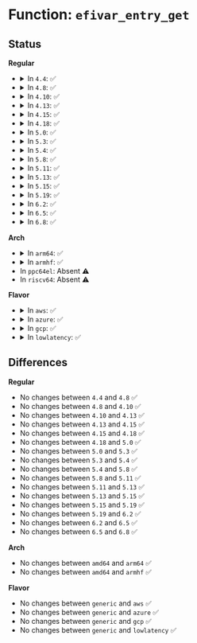 # Function: <code>efivar_entry_get</code>

## Status
<b>Regular</b>
<ul>
<li>
<details>
<summary>In <code>4.4</code>: ✅</summary>

```c
int efivar_entry_get(struct efivar_entry *entry, u32 *attributes, long unsigned int *size, void *data);
```

**Collision:** Unique Global

**Inline:** No

**Transformation:** False

**Instances:**

```
In drivers/firmware/efi/vars.c (ffffffff816d15f0)
Location: drivers/firmware/efi/vars.c:872
Inline: False
Direct callers:
  - fs/efivarfs/file.c:efivarfs_file_read
  - drivers/firmware/efi/efivars.c:efivar_show_raw
  - drivers/firmware/efi/efivars.c:efivar_data_read
  - drivers/firmware/efi/efivars.c:efivar_attr_read
  - drivers/firmware/efi/efivars.c:efivar_size_read
```
**Symbols:**

```
ffffffff816d15f0-ffffffff816d16d5: efivar_entry_get (STB_GLOBAL)
```
</details>
</li>
<li>
<details>
<summary>In <code>4.8</code>: ✅</summary>

```c
int efivar_entry_get(struct efivar_entry *entry, u32 *attributes, long unsigned int *size, void *data);
```

**Collision:** Unique Global

**Inline:** No

**Transformation:** False

**Instances:**

```
In drivers/firmware/efi/vars.c (ffffffff81734810)
Location: drivers/firmware/efi/vars.c:863
Inline: False
Direct callers:
  - fs/efivarfs/file.c:efivarfs_file_read
  - drivers/firmware/efi/efivars.c:efivar_show_raw
  - drivers/firmware/efi/efivars.c:efivar_data_read
  - drivers/firmware/efi/efivars.c:efivar_size_read
  - drivers/firmware/efi/efivars.c:efivar_attr_read
```
**Symbols:**

```
ffffffff81734810-ffffffff81734880: efivar_entry_get (STB_GLOBAL)
```
</details>
</li>
<li>
<details>
<summary>In <code>4.10</code>: ✅</summary>

```c
int efivar_entry_get(struct efivar_entry *entry, u32 *attributes, long unsigned int *size, void *data);
```

**Collision:** Unique Global

**Inline:** No

**Transformation:** False

**Instances:**

```
In drivers/firmware/efi/vars.c (ffffffff81767540)
Location: drivers/firmware/efi/vars.c:882
Inline: False
Direct callers:
  - fs/efivarfs/file.c:efivarfs_file_read
  - drivers/firmware/efi/efivars.c:efivar_show_raw
  - drivers/firmware/efi/efivars.c:efivar_data_read
  - drivers/firmware/efi/efivars.c:efivar_size_read
  - drivers/firmware/efi/efivars.c:efivar_attr_read
```
**Symbols:**

```
ffffffff81767540-ffffffff817675b9: efivar_entry_get (STB_GLOBAL)
```
</details>
</li>
<li>
<details>
<summary>In <code>4.13</code>: ✅</summary>

```c
int efivar_entry_get(struct efivar_entry *entry, u32 *attributes, long unsigned int *size, void *data);
```

**Collision:** Unique Global

**Inline:** No

**Transformation:** False

**Instances:**

```
In drivers/firmware/efi/vars.c (ffffffff81785cd0)
Location: drivers/firmware/efi/vars.c:882
Inline: False
Direct callers:
  - fs/efivarfs/file.c:efivarfs_file_read
  - drivers/firmware/efi/efivars.c:efivar_show_raw
  - drivers/firmware/efi/efivars.c:efivar_data_read
  - drivers/firmware/efi/efivars.c:efivar_size_read
  - drivers/firmware/efi/efivars.c:efivar_attr_read
```
**Symbols:**

```
ffffffff81785cd0-ffffffff81785d49: efivar_entry_get (STB_GLOBAL)
```
</details>
</li>
<li>
<details>
<summary>In <code>4.15</code>: ✅</summary>

```c
int efivar_entry_get(struct efivar_entry *entry, u32 *attributes, long unsigned int *size, void *data);
```

**Collision:** Unique Global

**Inline:** No

**Transformation:** False

**Instances:**

```
In drivers/firmware/efi/vars.c (ffffffff817fc120)
Location: drivers/firmware/efi/vars.c:882
Inline: False
Direct callers:
  - fs/efivarfs/file.c:efivarfs_file_read
  - drivers/firmware/efi/efivars.c:efivar_show_raw
  - drivers/firmware/efi/efivars.c:efivar_data_read
  - drivers/firmware/efi/efivars.c:efivar_size_read
  - drivers/firmware/efi/efivars.c:efivar_attr_read
```
**Symbols:**

```
ffffffff817fc120-ffffffff817fc19d: efivar_entry_get (STB_GLOBAL)
```
</details>
</li>
<li>
<details>
<summary>In <code>4.18</code>: ✅</summary>

```c
int efivar_entry_get(struct efivar_entry *entry, u32 *attributes, long unsigned int *size, void *data);
```

**Collision:** Unique Global

**Inline:** No

**Transformation:** False

**Instances:**

```
In drivers/firmware/efi/vars.c (ffffffff81845640)
Location: drivers/firmware/efi/vars.c:882
Inline: False
Direct callers:
  - fs/efivarfs/file.c:efivarfs_file_read
  - drivers/firmware/efi/efi.c:efisubsys_init
  - drivers/firmware/efi/efivars.c:efivar_show_raw
  - drivers/firmware/efi/efivars.c:efivar_data_read
  - drivers/firmware/efi/efivars.c:efivar_size_read
  - drivers/firmware/efi/efivars.c:efivar_attr_read
```
**Symbols:**

```
ffffffff81845640-ffffffff818456bd: efivar_entry_get (STB_GLOBAL)
```
</details>
</li>
<li>
<details>
<summary>In <code>5.0</code>: ✅</summary>

```c
int efivar_entry_get(struct efivar_entry *entry, u32 *attributes, long unsigned int *size, void *data);
```

**Collision:** Unique Global

**Inline:** No

**Transformation:** False

**Instances:**

```
In drivers/firmware/efi/vars.c (ffffffff81871930)
Location: drivers/firmware/efi/vars.c:927
Inline: False
Direct callers:
  - fs/efivarfs/file.c:efivarfs_file_read
  - drivers/firmware/efi/efi.c:efisubsys_init
  - drivers/firmware/efi/efivars.c:efivar_show_raw
  - drivers/firmware/efi/efivars.c:efivar_data_read
  - drivers/firmware/efi/efivars.c:efivar_size_read
  - drivers/firmware/efi/efivars.c:efivar_attr_read
```
**Symbols:**

```
ffffffff81871930-ffffffff818719c1: efivar_entry_get (STB_GLOBAL)
```
</details>
</li>
<li>
<details>
<summary>In <code>5.3</code>: ✅</summary>

```c
int efivar_entry_get(struct efivar_entry *entry, u32 *attributes, long unsigned int *size, void *data);
```

**Collision:** Unique Global

**Inline:** No

**Transformation:** False

**Instances:**

```
In drivers/firmware/efi/vars.c (ffffffff818b5c70)
Location: drivers/firmware/efi/vars.c:914
Inline: False
Direct callers:
  - fs/efivarfs/file.c:efivarfs_file_read
  - drivers/firmware/efi/efi.c:efivar_ssdt_load
  - drivers/firmware/efi/efivars.c:efivar_show_raw
  - drivers/firmware/efi/efivars.c:efivar_data_read
  - drivers/firmware/efi/efivars.c:efivar_size_read
  - drivers/firmware/efi/efivars.c:efivar_attr_read
```
**Symbols:**

```
ffffffff818b5c70-ffffffff818b5d02: efivar_entry_get (STB_GLOBAL)
```
</details>
</li>
<li>
<details>
<summary>In <code>5.4</code>: ✅</summary>

```c
int efivar_entry_get(struct efivar_entry *entry, u32 *attributes, long unsigned int *size, void *data);
```

**Collision:** Unique Global

**Inline:** No

**Transformation:** False

**Instances:**

```
In drivers/firmware/efi/vars.c (ffffffff818e85d0)
Location: drivers/firmware/efi/vars.c:914
Inline: False
Direct callers:
  - fs/efivarfs/file.c:efivarfs_file_read
  - drivers/firmware/efi/efi.c:efivar_ssdt_load
  - drivers/firmware/efi/efivars.c:efivar_show_raw
  - drivers/firmware/efi/efivars.c:efivar_data_read
  - drivers/firmware/efi/efivars.c:efivar_size_read
  - drivers/firmware/efi/efivars.c:efivar_attr_read
```
**Symbols:**

```
ffffffff818e85d0-ffffffff818e8662: efivar_entry_get (STB_GLOBAL)
```
</details>
</li>
<li>
<details>
<summary>In <code>5.8</code>: ✅</summary>

```c
int efivar_entry_get(struct efivar_entry *entry, u32 *attributes, long unsigned int *size, void *data);
```

**Collision:** Unique Global

**Inline:** No

**Transformation:** False

**Instances:**

```
In drivers/firmware/efi/vars.c (ffffffff819bbb20)
Location: drivers/firmware/efi/vars.c:914
Inline: False
Direct callers:
  - fs/efivarfs/file.c:efivarfs_file_read
  - drivers/firmware/efi/efivars.c:efivar_show_raw
  - drivers/firmware/efi/efivars.c:efivar_data_read
  - drivers/firmware/efi/efivars.c:efivar_size_read
  - drivers/firmware/efi/efivars.c:efivar_attr_read
```
**Symbols:**

```
ffffffff819bbb20-ffffffff819bbbb2: efivar_entry_get (STB_GLOBAL)
```
</details>
</li>
<li>
<details>
<summary>In <code>5.11</code>: ✅</summary>

```c
int efivar_entry_get(struct efivar_entry *entry, u32 *attributes, long unsigned int *size, void *data);
```

**Collision:** Unique Global

**Inline:** No

**Transformation:** False

**Instances:**

```
In drivers/firmware/efi/vars.c (ffffffff819bdcb0)
Location: drivers/firmware/efi/vars.c:906
Inline: False
Direct callers:
  - fs/efivarfs/file.c:efivarfs_file_read
  - drivers/firmware/efi/efivars.c:efivar_show_raw
  - drivers/firmware/efi/efivars.c:efivar_data_read
  - drivers/firmware/efi/efivars.c:efivar_size_read
  - drivers/firmware/efi/efivars.c:efivar_attr_read
```
**Symbols:**

```
ffffffff819bdcb0-ffffffff819bdd42: efivar_entry_get (STB_GLOBAL)
```
</details>
</li>
<li>
<details>
<summary>In <code>5.13</code>: ✅</summary>

```c
int efivar_entry_get(struct efivar_entry *entry, u32 *attributes, long unsigned int *size, void *data);
```

**Collision:** Unique Global

**Inline:** No

**Transformation:** False

**Instances:**

```
In drivers/firmware/efi/vars.c (ffffffff819a2320)
Location: drivers/firmware/efi/vars.c:906
Inline: False
Direct callers:
  - fs/efivarfs/file.c:efivarfs_file_read
  - drivers/firmware/efi/efivars.c:efivar_show_raw
  - drivers/firmware/efi/efivars.c:efivar_data_read
  - drivers/firmware/efi/efivars.c:efivar_size_read
  - drivers/firmware/efi/efivars.c:efivar_attr_read
```
**Symbols:**

```
ffffffff819a2320-ffffffff819a23b2: efivar_entry_get (STB_GLOBAL)
```
</details>
</li>
<li>
<details>
<summary>In <code>5.15</code>: ✅</summary>

```c
int efivar_entry_get(struct efivar_entry *entry, u32 *attributes, long unsigned int *size, void *data);
```

**Collision:** Unique Global

**Inline:** No

**Transformation:** False

**Instances:**

```
In drivers/firmware/efi/vars.c (ffffffff81a4f260)
Location: drivers/firmware/efi/vars.c:909
Inline: False
Direct callers:
  - fs/efivarfs/file.c:efivarfs_file_read
  - drivers/firmware/efi/efivars.c:efivar_show_raw
  - drivers/firmware/efi/efivars.c:efivar_data_read
  - drivers/firmware/efi/efivars.c:efivar_size_read
  - drivers/firmware/efi/efivars.c:efivar_attr_read
```
**Symbols:**

```
ffffffff81a4f260-ffffffff81a4f2f2: efivar_entry_get (STB_GLOBAL)
```
</details>
</li>
<li>
<details>
<summary>In <code>5.19</code>: ✅</summary>

```c
int efivar_entry_get(struct efivar_entry *entry, u32 *attributes, long unsigned int *size, void *data);
```

**Collision:** Unique Global

**Inline:** No

**Transformation:** False

**Instances:**

```
In drivers/firmware/efi/vars.c (ffffffff81bbdfc0)
Location: drivers/firmware/efi/vars.c:909
Inline: False
Direct callers:
  - fs/efivarfs/file.c:efivarfs_file_read
  - drivers/firmware/efi/efivars.c:efivar_show_raw
  - drivers/firmware/efi/efivars.c:efivar_data_read
  - drivers/firmware/efi/efivars.c:efivar_size_read
  - drivers/firmware/efi/efivars.c:efivar_attr_read
```
**Symbols:**

```
ffffffff81bbdfc0-ffffffff81bbe060: efivar_entry_get (STB_GLOBAL)
```
</details>
</li>
<li>
<details>
<summary>In <code>6.2</code>: ✅</summary>

```c
int efivar_entry_get(struct efivar_entry *entry, u32 *attributes, long unsigned int *size, void *data);
```

**Collision:** Unique Global

**Inline:** No

**Transformation:** False

**Instances:**

```
In fs/efivarfs/vars.c (ffffffff8163b6c0)
Location: fs/efivarfs/vars.c:596
Inline: False
Direct callers:
  - fs/efivarfs/file.c:efivarfs_file_read
```
**Symbols:**

```
ffffffff8163b6c0-ffffffff8163b72a: efivar_entry_get (STB_GLOBAL)
```
</details>
</li>
<li>
<details>
<summary>In <code>6.5</code>: ✅</summary>

```c
int efivar_entry_get(struct efivar_entry *entry, u32 *attributes, long unsigned int *size, void *data);
```

**Collision:** Unique Global

**Inline:** No

**Transformation:** False

**Instances:**

```
In fs/efivarfs/vars.c (ffffffff81673d00)
Location: fs/efivarfs/vars.c:596
Inline: False
Direct callers:
  - fs/efivarfs/file.c:efivarfs_file_read
```
**Symbols:**

```
ffffffff81673d00-ffffffff81673d6a: efivar_entry_get (STB_GLOBAL)
```
</details>
</li>
<li>
<details>
<summary>In <code>6.8</code>: ✅</summary>

```c
int efivar_entry_get(struct efivar_entry *entry, u32 *attributes, long unsigned int *size, void *data);
```

**Collision:** Unique Global

**Inline:** No

**Transformation:** False

**Instances:**

```
In fs/efivarfs/vars.c (ffffffff816b00c0)
Location: fs/efivarfs/vars.c:600
Inline: False
Direct callers:
  - fs/efivarfs/file.c:efivarfs_file_read
```
**Symbols:**

```
ffffffff816b00c0-ffffffff816b012a: efivar_entry_get (STB_GLOBAL)
```
</details>
</li>
</ul>
<b>Arch</b>
<ul>
<li>
<details>
<summary>In <code>arm64</code>: ✅</summary>

```c
int efivar_entry_get(struct efivar_entry *entry, u32 *attributes, long unsigned int *size, void *data);
```

**Collision:** Unique Global

**Inline:** No

**Transformation:** False

**Instances:**

```
In drivers/firmware/efi/vars.c (ffff800010b5b8b8)
Location: drivers/firmware/efi/vars.c:914
Inline: False
Direct callers:
  - fs/efivarfs/file.c:efivarfs_file_read
  - drivers/firmware/efi/efi.c:efisubsys_init
  - drivers/firmware/efi/efivars.c:efivar_show_raw
  - drivers/firmware/efi/efivars.c:efivar_data_read
  - drivers/firmware/efi/efivars.c:efivar_size_read
  - drivers/firmware/efi/efivars.c:efivar_attr_read
```
**Symbols:**

```
ffff800010b5b8b8-ffff800010b5b964: efivar_entry_get (STB_GLOBAL)
```
</details>
</li>
<li>
<details>
<summary>In <code>armhf</code>: ✅</summary>

```c
int efivar_entry_get(struct efivar_entry *entry, u32 *attributes, long unsigned int *size, void *data);
```

**Collision:** Unique Global

**Inline:** No

**Transformation:** False

**Instances:**

```
In drivers/firmware/efi/vars.c (c0c3c428)
Location: drivers/firmware/efi/vars.c:914
Inline: False
Direct callers:
  - fs/efivarfs/file.c:efivarfs_file_read
  - drivers/firmware/efi/efivars.c:efivar_show_raw
  - drivers/firmware/efi/efivars.c:efivar_data_read
  - drivers/firmware/efi/efivars.c:efivar_size_read
  - drivers/firmware/efi/efivars.c:efivar_attr_read
```
**Symbols:**

```
c0c3c428-c0c3c4d4: efivar_entry_get (STB_GLOBAL)
```
</details>
</li>
<li>
In <code>ppc64el</code>: Absent ⚠️
</li>
<li>
In <code>riscv64</code>: Absent ⚠️
</li>
</ul>
<b>Flavor</b>
<ul>
<li>
<details>
<summary>In <code>aws</code>: ✅</summary>

```c
int efivar_entry_get(struct efivar_entry *entry, u32 *attributes, long unsigned int *size, void *data);
```

**Collision:** Unique Global

**Inline:** No

**Transformation:** False

**Instances:**

```
In drivers/firmware/efi/vars.c (ffffffff8188b350)
Location: drivers/firmware/efi/vars.c:914
Inline: False
Direct callers:
  - fs/efivarfs/file.c:efivarfs_file_read
  - drivers/firmware/efi/efi.c:efivar_ssdt_load
  - drivers/firmware/efi/efivars.c:efivar_show_raw
  - drivers/firmware/efi/efivars.c:efivar_data_read
  - drivers/firmware/efi/efivars.c:efivar_size_read
  - drivers/firmware/efi/efivars.c:efivar_attr_read
```
**Symbols:**

```
ffffffff8188b350-ffffffff8188b3e2: efivar_entry_get (STB_GLOBAL)
```
</details>
</li>
<li>
<details>
<summary>In <code>azure</code>: ✅</summary>

```c
int efivar_entry_get(struct efivar_entry *entry, u32 *attributes, long unsigned int *size, void *data);
```

**Collision:** Unique Global

**Inline:** No

**Transformation:** False

**Instances:**

```
In drivers/firmware/efi/vars.c (ffffffff81842cd0)
Location: drivers/firmware/efi/vars.c:914
Inline: False
Direct callers:
  - fs/efivarfs/file.c:efivarfs_file_read
  - drivers/firmware/efi/efi.c:efivar_ssdt_load
  - drivers/firmware/efi/efivars.c:efivar_show_raw
  - drivers/firmware/efi/efivars.c:efivar_data_read
  - drivers/firmware/efi/efivars.c:efivar_size_read
  - drivers/firmware/efi/efivars.c:efivar_attr_read
```
**Symbols:**

```
ffffffff81842cd0-ffffffff81842d62: efivar_entry_get (STB_GLOBAL)
```
</details>
</li>
<li>
<details>
<summary>In <code>gcp</code>: ✅</summary>

```c
int efivar_entry_get(struct efivar_entry *entry, u32 *attributes, long unsigned int *size, void *data);
```

**Collision:** Unique Global

**Inline:** No

**Transformation:** False

**Instances:**

```
In drivers/firmware/efi/vars.c (ffffffff818dd430)
Location: drivers/firmware/efi/vars.c:914
Inline: False
Direct callers:
  - fs/efivarfs/file.c:efivarfs_file_read
  - drivers/firmware/efi/efi.c:efivar_ssdt_load
  - drivers/firmware/efi/efivars.c:efivar_show_raw
  - drivers/firmware/efi/efivars.c:efivar_data_read
  - drivers/firmware/efi/efivars.c:efivar_size_read
  - drivers/firmware/efi/efivars.c:efivar_attr_read
```
**Symbols:**

```
ffffffff818dd430-ffffffff818dd4c2: efivar_entry_get (STB_GLOBAL)
```
</details>
</li>
<li>
<details>
<summary>In <code>lowlatency</code>: ✅</summary>

```c
int efivar_entry_get(struct efivar_entry *entry, u32 *attributes, long unsigned int *size, void *data);
```

**Collision:** Unique Global

**Inline:** No

**Transformation:** False

**Instances:**

```
In drivers/firmware/efi/vars.c (ffffffff818f9f40)
Location: drivers/firmware/efi/vars.c:914
Inline: False
Direct callers:
  - fs/efivarfs/file.c:efivarfs_file_read
  - drivers/firmware/efi/efi.c:efivar_ssdt_load
  - drivers/firmware/efi/efivars.c:efivar_show_raw
  - drivers/firmware/efi/efivars.c:efivar_data_read
  - drivers/firmware/efi/efivars.c:efivar_size_read
  - drivers/firmware/efi/efivars.c:efivar_attr_read
```
**Symbols:**

```
ffffffff818f9f40-ffffffff818f9fd2: efivar_entry_get (STB_GLOBAL)
```
</details>
</li>
</ul>

## Differences
<b>Regular</b>
<ul>
<li>
No changes between <code>4.4</code> and <code>4.8</code> ✅
</li>
<li>
No changes between <code>4.8</code> and <code>4.10</code> ✅
</li>
<li>
No changes between <code>4.10</code> and <code>4.13</code> ✅
</li>
<li>
No changes between <code>4.13</code> and <code>4.15</code> ✅
</li>
<li>
No changes between <code>4.15</code> and <code>4.18</code> ✅
</li>
<li>
No changes between <code>4.18</code> and <code>5.0</code> ✅
</li>
<li>
No changes between <code>5.0</code> and <code>5.3</code> ✅
</li>
<li>
No changes between <code>5.3</code> and <code>5.4</code> ✅
</li>
<li>
No changes between <code>5.4</code> and <code>5.8</code> ✅
</li>
<li>
No changes between <code>5.8</code> and <code>5.11</code> ✅
</li>
<li>
No changes between <code>5.11</code> and <code>5.13</code> ✅
</li>
<li>
No changes between <code>5.13</code> and <code>5.15</code> ✅
</li>
<li>
No changes between <code>5.15</code> and <code>5.19</code> ✅
</li>
<li>
No changes between <code>5.19</code> and <code>6.2</code> ✅
</li>
<li>
No changes between <code>6.2</code> and <code>6.5</code> ✅
</li>
<li>
No changes between <code>6.5</code> and <code>6.8</code> ✅
</li>
</ul>
<b>Arch</b>
<ul>
<li>
No changes between <code>amd64</code> and <code>arm64</code> ✅
</li>
<li>
No changes between <code>amd64</code> and <code>armhf</code> ✅
</li>
</ul>
<b>Flavor</b>
<ul>
<li>
No changes between <code>generic</code> and <code>aws</code> ✅
</li>
<li>
No changes between <code>generic</code> and <code>azure</code> ✅
</li>
<li>
No changes between <code>generic</code> and <code>gcp</code> ✅
</li>
<li>
No changes between <code>generic</code> and <code>lowlatency</code> ✅
</li>
</ul>
